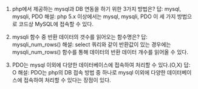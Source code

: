 1. php에서 제공하는 mysql과 DB 연동을 하기 위한 3가지 방법은?
답: mysql, mysqli, PDO
해설: php 5.x 이상에서는 mysql, mysqli, PDO 이 세 가지 방법으로 코드상 MySQL에 접속할 수 있다.

2. mysqli 함수 중 반환 데이터의 갯수를 읽어오는 함수명은?
답: mysqli_num_rows()
해설: select 쿼리와 같이 반환값이 있는 경우에는 mysqli_num_rows() 함수를 통해 데이터의 반환 데이터 개수를 읽어올 수 있다.

3. PDO는 mysql 이외에 다양한 데이터베이스에 접속하여 처리할 수 있다.(O,X)
답: O
해설: PDO는 php의 DB 접속 방법 중 하나로 mysql 이외에 다양한 데이터베이스에 접속하여 처리할 수 있다는 장점이 있다.